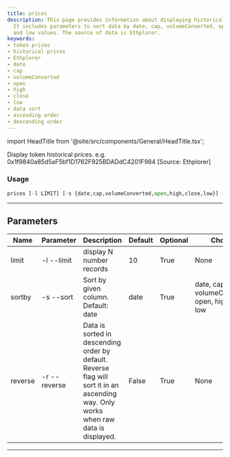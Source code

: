 ```yaml
---
title: prices
description: This page provides information about displaying historical token prices.
  It includes parameters to sort data by date, cap, volumeConverted, open, high, close,
  and low values. The source of data is Ethplorer.
keywords:
- token prices
- historical prices
- Ethplorer
- date
- cap
- volumeConverted
- open
- high
- close
- low
- data sort
- ascending order
- descending order
---
```


import HeadTitle from '@site/src/components/General/HeadTitle.tsx';

<HeadTitle title="crypto /onchain/prices - Reference | OpenBB Terminal Docs" />

Display token historical prices. e.g. 0x1f9840a85d5aF5bf1D1762F925BDADdC4201F984 [Source: Ethplorer]

### Usage

```python wordwrap
prices [-l LIMIT] [-s {date,cap,volumeConverted,open,high,close,low}] [-r]
```

---

## Parameters

| Name | Parameter | Description | Default | Optional | Choices |
| ---- | --------- | ----------- | ------- | -------- | ------- |
| limit | -l  --limit | display N number records | 10 | True | None |
| sortby | -s  --sort | Sort by given column. Default: date | date | True | date, cap, volumeConverted, open, high, close, low |
| reverse | -r  --reverse | Data is sorted in descending order by default. Reverse flag will sort it in an ascending way. Only works when raw data is displayed. | False | True | None |

---
